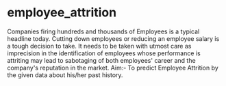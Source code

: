 # employee_attrition
Companies firing hundreds and thousands of Employees is a typical headline today. Cutting down employees or reducing an employee salary is a tough decision to take. It needs to be taken with utmost care as imprecision in the identification of employees whose performance is attriting may lead to sabotaging of both employees' career and the company's reputation in the market.  Aim:- To predict Employee Attrition by the given data about his/her past history.
